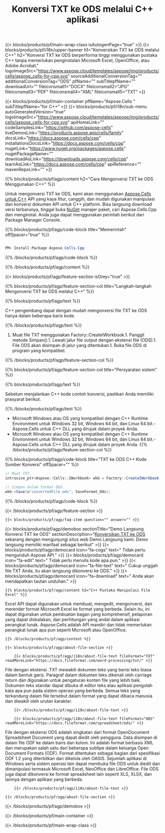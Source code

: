 ﻿---
title: Konversi TXT ke ODS melalui C++ aplikasi 
url: /id/cpp/conversion/txt-to-ods/ 
description: Contoh C++ kode konversi untuk dokumen TXT ke format ODS. Pemrogram dapat menggunakan kode sumber ini untuk konversi batch TXT ke ODS dalam C++ Aplikasi apa pun.
---
{{< blocks/products/pf/main-wrap-class isAutogenPage="true" >}}
{{< blocks/products/pf/i18n/upper-banner h1="Konversikan TXT ke ODS melalui C++" h2="Konversi TXT ke ODS berperforma tinggi menggunakan pustaka C++ tanpa memerlukan penginstalan Microsoft Excel, OpenOffice, atau Adobe Acrobat." logoImageSrc="https://www.aspose.cloud/templates/aspose/img/products/cells/aspose_cells-for-cpp.svg" sourceAdditionalConversionTag="" additionalConversionTag="ODS" pfName="" subTitlepfName="" downloadUrl="" fileiconsmall1="DOCX" fileiconsmall2="JPG" fileiconsmall3="PDF" fileiconsmall4="XML" fileiconsmall5="TXT" >}}

{{< blocks/products/pf/main-container pfName="Aspose.Cells " subTitlepfName="for C++" >}}
{{< blocks/products/pf/i18n/sub-menu autoGeneratedVersion="true" logoImageSrc="https://www.aspose.cloud/templates/aspose/img/products/cells/aspose_cells-for-cpp.svg" apiHomeLink="" codeSamplesLink="https://github.com/aspose-cells" liveDemosLink="https://products.aspose.app/cells/family" docsLink="https://docs.aspose.com/cells/cpp" installationsDocsLink="https://docs.aspose.com/cells/cpp" nugetLink="https://www.nuget.org/packages/aspose.cells" nugetPackageName="" downloadAsLink="https://downloads.aspose.com/cells/cpp" learnAsLink="https://docs.aspose.com/cells/cpp" apiReference="" mavenRepoLink="" >}}

{{% blocks/products/pf/agp/content h2="Cara Mengonversi TXT ke ODS Menggunakan C++" %}}

 Untuk mengonversi TXT ke ODS, kami akan menggunakan
 [Aspose.Cells untuk C++](https://products.aspose.com/cells/cpp) 
 API yang kaya fitur, canggih, dan mudah digunakan manipulasi dan konversi dokumen API untuk C++ platform. Bisa langsung download versi terbarunya, tinggal buka
 [NuGet](https://www.nuget.org/packages/aspose.cells) 
 manajer paket, cari
 Aspose.Cells.Cpp 
 dan menginstal. Anda juga dapat menggunakan perintah berikut dari Package Manager Console.

{{% blocks/products/pf/agp/code-block title="Memerintah" offSpacer="true" %}}

```cs

PM> Install-Package Aspose.Cells.Cpp


```

{{% /blocks/products/pf/agp/code-block %}}

{{% /blocks/products/pf/agp/content %}}

{{< blocks/products/pf/agp/feature-section isGrey="true" >}}

{{% blocks/products/pf/agp/feature-section-col title="Langkah-langkah Mengonversi TXT ke ODS melalui C++" %}}

{{% blocks/products/pf/agp/text %}}

 C++ pengembang dapat dengan mudah mengonversi file TXT ke ODS hanya dalam beberapa baris kode.

{{% /blocks/products/pf/agp/text %}}

1. Muat file TXT menggunakan Factory::CreateIWorkbook.1. Panggil metode Simpan().1. Lewati jalur file output dengan ekstensi file (ODS).1. File ODS akan disimpan di jalur yang ditentukan.1. Buka file ODS di program yang kompatibel.

{{% /blocks/products/pf/agp/feature-section-col %}}

{{% blocks/products/pf/agp/feature-section-col title="Persyaratan sistem" %}}

{{% blocks/products/pf/agp/text %}}

 Sebelum menjalankan C++ kode contoh konversi, pastikan Anda memiliki prasyarat berikut.

{{% /blocks/products/pf/agp/text %}}

- Microsoft Windows atau OS yang kompatibel dengan C++ Runtime Environment untuk Windows 32 bit, Windows 64 bit, dan Linux 64 bit.- Aspose.Cells untuk C++ DLL yang dirujuk dalam proyek Anda.
- Microsoft Windows atau OS yang kompatibel dengan C++ Runtime Environment untuk Windows 32 bit, Windows 64 bit, dan Linux 64 bit.- Aspose.Cells untuk C++ DLL yang dirujuk dalam proyek Anda.
{{% /blocks/products/pf/agp/feature-section-col %}}

{{% blocks/products/pf/agp/code-block title="TXT ke ODS C++ Kode Sumber Konversi" offSpacer="" %}}

```cs
// Muat TXT.
intrusive_ptr<Aspose::Cells::IWorkbook> wkb = Factory::CreateIWorkbook(u"sourceFile.txt");

// Simpan dalam format ODS.
wkb->Save(u"convertedFile.ods", SaveFormat_Ods);


```

{{% /blocks/products/pf/agp/code-block %}}

{{< /blocks/products/pf/agp/feature-section >}}

    {{< blocks/products/pf/agp/faq-item question="" answer="" >}}
 

<!-- aboutfile Starts -->

{{< blocks/products/pf/agp/demobox sectionTitle="Demo Langsung Konversi TXT ke ODS" sectionDescription="[Konversikan TXT ke ODS](https://products.aspose.app/cells/conversion/txt-to-ods) sekarang dengan mengunjungi situs web Demo Langsung kami. Demo langsung memiliki manfaat sebagai berikut" >}}
        {{< blocks/products/pf/agp/democard icon="fa-cogs" text=" Tidak perlu mengunduh Aspose API." >}}
        {{< blocks/products/pf/agp/democard icon="fa-edit" text=" Tidak perlu menulis kode apa pun." >}}
        {{< blocks/products/pf/agp/democard icon="fa-file-text" text=" Cukup unggah file TXT Anda, itu akan langsung dikonversi ke ODS." >}}
        {{< blocks/products/pf/agp/democard icon="fa-download" text=" Anda akan mendapatkan tautan unduhan." >}}

    {{% blocks/products/pf/agp/content h2="C++ Pustaka Manipulasi File Excel" %}}

 Excel API dapat digunakan untuk membuat, mengedit, mengonversi, dan merender format Microsoft Excel ke format yang berbeda. Selain itu, ini dapat digunakan untuk pembuatan bagan yang komprehensif, pelaporan yang dapat diskalakan, dan perhitungan yang andal dalam aplikasi perangkat lunak. Aspose.Cells adalah API mandiri dan tidak memerlukan perangkat lunak apa pun seperti Microsoft atau OpenOffice.  



    {{% /blocks/products/pf/agp/content %}}

    {{< blocks/products/pf/agp/about-file-section >}}

        {{< blocks/products/pf/agp/i18n/about-file-text fileFormat="TXT" readMoreLink="https://docs.fileformat.com/word-processing/txt/" >}}

File dengan ekstensi .TXT mewakili dokumen teks yang berisi teks biasa dalam bentuk garis. Paragraf dalam dokumen teks dikenali oleh carriage return dan digunakan untuk pengaturan konten file yang lebih baik. Dokumen teks standar dapat dibuka di editor teks atau aplikasi pengolah kata apa pun pada sistem operasi yang berbeda. Semua teks yang terkandung dalam file tersebut dalam format yang dapat dibaca manusia dan diwakili oleh urutan karakter.

        {{< /blocks/products/pf/agp/i18n/about-file-text >}}

        {{< blocks/products/pf/agp/i18n/about-file-text fileFormat="ODS" readMoreLink="https://docs.fileformat.com/spreadsheet/ods/" >}}

File dengan ekstensi ODS adalah singkatan dari format OpenDocument Spreadsheet Document yang dapat diedit oleh pengguna. Data disimpan di dalam file ODF ke dalam baris dan kolom. Ini adalah format berbasis XML dan merupakan salah satu dari beberapa subtipe dalam keluarga Open Document Formats (ODF). Format ditentukan sebagai bagian dari spesifikasi ODF 1.2 yang diterbitkan dan dikelola oleh OASIS. Sejumlah aplikasi di Windows serta sistem operasi lain dapat membuka file ODS untuk diedit dan dimanipulasi termasuk Microsoft Excel, NeoOffice dan LibreOffice. File ODS juga dapat dikonversi ke format spreadsheet lain seperti XLS, XLSX, dan lainnya dengan aplikasi yang berbeda.

        {{< /blocks/products/pf/agp/i18n/about-file-text >}}

    {{< /blocks/products/pf/agp/about-file-section >}}

{{< /blocks/products/pf/agp/demobox >}}

<!-- aboutfile Ends -->



{{< /blocks/products/pf/main-container >}}
    
{{< /blocks/products/pf/main-wrap-class >}}